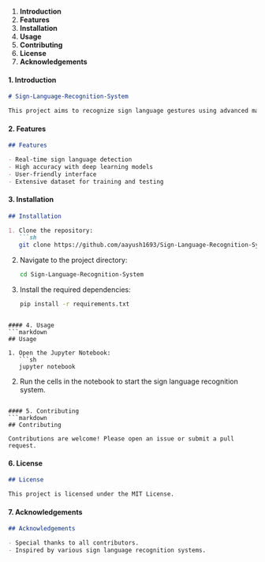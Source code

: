 1. **Introduction**
2. **Features**
3. **Installation**
4. **Usage**
5. **Contributing**
6. **License**
7. **Acknowledgements**

#### 1. Introduction
```markdown
# Sign-Language-Recognition-System

This project aims to recognize sign language gestures using advanced machine learning techniques. It is primarily written in Jupyter Notebook and Python. The system utilizes deep learning models to detect and interpret sign language in real-time, providing an invaluable tool for communication with hearing-impaired individuals.
```

#### 2. Features
```markdown
## Features

- Real-time sign language detection
- High accuracy with deep learning models
- User-friendly interface
- Extensive dataset for training and testing
```

#### 3. Installation
```markdown
## Installation

1. Clone the repository:
   ```sh
   git clone https://github.com/aayush1693/Sign-Language-Recognition-System.git
   ```
2. Navigate to the project directory:
   ```sh
   cd Sign-Language-Recognition-System
   ```
3. Install the required dependencies:
   ```sh
   pip install -r requirements.txt
   ```
```

#### 4. Usage
```markdown
## Usage

1. Open the Jupyter Notebook:
   ```sh
   jupyter notebook
   ```
2. Run the cells in the notebook to start the sign language recognition system.
```

#### 5. Contributing
```markdown
## Contributing

Contributions are welcome! Please open an issue or submit a pull request.
```

#### 6. License
```markdown
## License

This project is licensed under the MIT License.
```

#### 7. Acknowledgements
```markdown
## Acknowledgements

- Special thanks to all contributors.
- Inspired by various sign language recognition systems.
```
